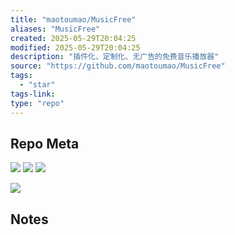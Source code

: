 ```yaml
---
title: "maotoumao/MusicFree"
aliases: "MusicFree"
created: 2025-05-29T20:04:25
modified: 2025-05-29T20:04:25
description: "插件化、定制化、无广告的免费音乐播放器"
source: "https://github.com/maotoumao/MusicFree"
tags:
  - "star"
tags-link:
type: "repo"
---
```

## Repo Meta

![](https://img.shields.io/github/stars/maotoumao/MusicFree?style=for-the-badge&label=stars) ![](https://img.shields.io/github/repo-size/maotoumao/MusicFree?style=for-the-badge&label=size) ![](https://img.shields.io/github/created-at/maotoumao/MusicFree?style=for-the-badge&label=since)

[![](https://github-readme-stats.vercel.app/api/pin/?username=maotoumao&repo=MusicFree&bg_color=00000000)](https://github.com/maotoumao/MusicFree)

## Notes

